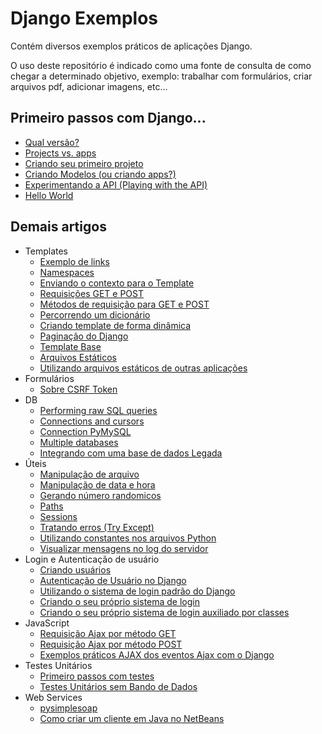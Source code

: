 Django Exemplos
===

Contém diversos exemplos práticos de aplicações Django.

O uso deste repositório é indicado como uma fonte de consulta de como chegar a determinado objetivo, exemplo:
trabalhar com formulários, criar arquivos pdf, adicionar imagens, etc...



Primeiro passos com Django...
---

- [Qual versão?](qual-versao.md)
- [Projects vs. apps](projects-vs-apps.md)
- [Criando seu primeiro projeto](criando-um-projeto.md)
- [Criando Modelos (ou criando apps?)](criando-modelos.md)
- [Experimentando a API (Playing with the API)](experimentando-api-terminal.md)
- [Hello World](hello-world.md)


Demais artigos
---

+ Templates
  - [Exemplo de links](templates/exemplos-links.md)
  - [Namespaces](templates/namespaces.md)
  - [Enviando o contexto para o Template](templates/enviando-contexto.md)
  - [Requisições GET e POST](templates/requisicoes-get-post.md)
  - [Métodos de requisição para GET e POST](templates/requisicoes-get-post-metodos.md)
  - [Percorrendo um dicionário](templates/percorrendo-um-dicionario.md)
  - [Criando template de forma dinâmica](templates/dinamicos.md)
  - [Paginação do Django](templates/paginacao.md)
  - [Template Base](templates/base.md)
  - [Arquivos Estáticos](templates/statics-files.md)
  - [Utilizando arquivos estáticos de outras aplicações](templates/statics-files-de-varias-apps.md)
+ Formulários
  - [Sobre CSRF Token](formularios/csrf-token.md)
+ DB
  - [Performing raw SQL queries](db/raw-query.md)
  - [Connections and cursors](db/connections-and-cursors.md)
  - [Connection PyMySQL](db/connection-pymysql.md)
  - [Multiple databases](db/multiple-databases.md)
  - [Integrando com uma base de dados Legada](db/database-legacy.md)
+ Úteis
  - [Manipulação de arquivo](uteis/manipulando-arquivos.md)
  - [Manipulação de data e hora](uteis/manipulando-datatime.md)
  - [Gerando número randomicos](uteis/numeros-randomicos.md)
  - [Paths](uteis/paths.md)
  - [Sessions](uteis/sessions.md)
  - [Tratando erros (Try Except)](uteis/try-except.md)
  - [Utilizando constantes nos arquivos Python](uteis/utilizando-constantes.md)
  - [Visualizar mensagens no log do servidor](uteis/visualizar-mensagens-no-log.md)
+ Login e Autenticação de usuário
  - [Criando usuários](login-autenticacao/criando-usuarios.md)
  - [Autenticação de Usuário no Django](login-autenticacao/de-usuario.md)
  - [Utilizando o sistema de login padrão do Django](login-autenticacao/sistema-login-padrao.md)
  - [Criando o seu próprio sistema de login](login-autenticacao/sistema-de-login.md)
  - [Criando o seu próprio sistema de login auxiliado por classes](login-autenticacao/sistema-de-login-aux-por-classes.md)
+ JavaScript
  - [Requisição Ajax por método GET](java-script/requisicao-ajax-get.md)
  - [Requisição Ajax por método POST](java-script/requisicao-ajax-post.md)
  - [Exemplos práticos AJAX dos eventos Ajax com o Django](java-script/exemplos-ajax.md)
+ Testes Unitários
  - [Primeiro passos com testes](testes-unitarios/primeiro-passos.md)
  - [Testes Unitários sem Bando de Dados](testes-unitarios/sem-db.md)
+ Web Services
  - [pysimplesoap](web-services/pysimplesoap.md)
  - [Como criar um cliente em Java no NetBeans](web-services/criando-client-java-no-netbeans.md)
